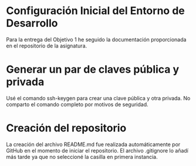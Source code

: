 # Configuración Inicial del Entorno de Desarrollo
Para la entrega del Objetivo 1 he seguido la documentación proporcionada en el repositorio de la asignatura.

# Generar un par de claves pública y privada
Usé el comando ssh-keygen para crear una clave pública y otra privada. No comparto el comando completo por motivos de seguridad.

# Creación del repositorio
La creación del archivo README.md fue realizada automáticamente por GitHub en el momento de iniciar el repositorio. El archivo .gitignore lo añadí más tarde ya que no seleccioné la casilla en primera instancia.

